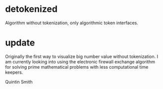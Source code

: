 # detokenized
Algorithm without tokenization, only algorithmic token interfaces.

# update

Originally the first way to visualize big number value without tokenization.  I am currently looking into using the 
electronic firewall exchange algorithm for solving prime mathematical problems with less computational time keepers.

Quintin Smith
